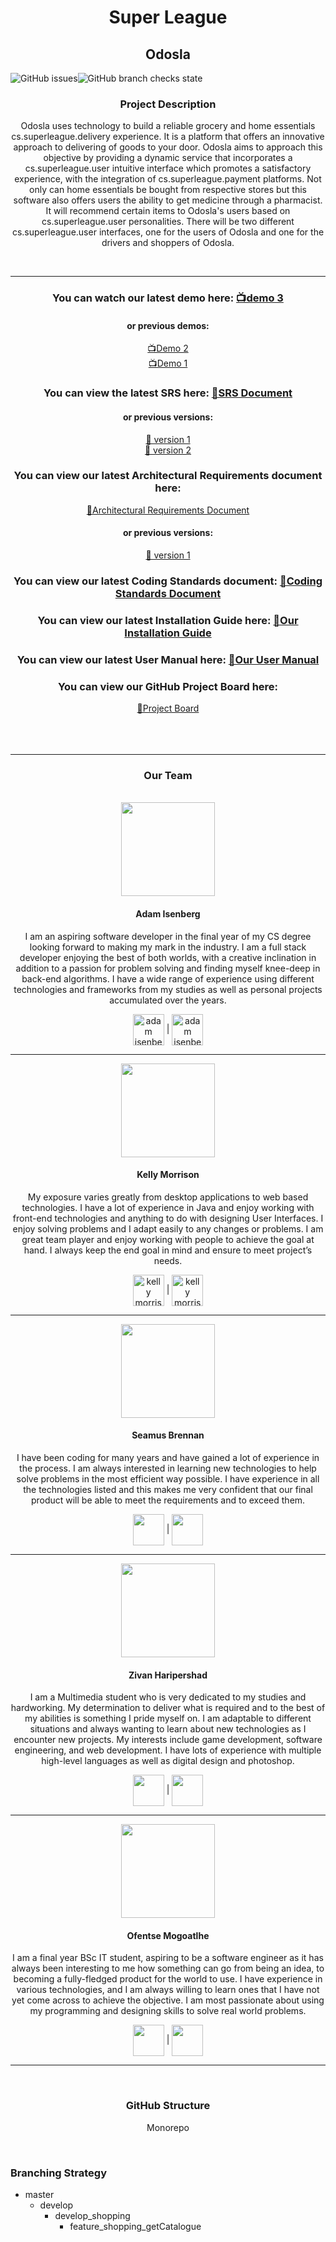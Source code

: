 <h1 align="center"> Super League </h1>
<h2 align="center"> Odosla </h2>
<img alt="GitHub issues" src="https://img.shields.io/github/issues/COS301-SE-2021/Odosla"><img alt="GitHub branch checks state" src="https://img.shields.io/github/checks-status/COS301-SE-2021/Odosla/master">
<h3 align="center" text-decoration="underline"> Project Description </h3>
<p align="center">Odosla uses technology to build a reliable grocery and home essentials cs.superleague.delivery experience. It is a platform that offers an innovative approach to delivering of goods to your door. Odosla aims to approach this objective by providing a dynamic service that incorporates a cs.superleague.user intuitive interface which promotes a satisfactory experience, with the integration of cs.superleague.payment platforms. Not only can home essentials be bought from respective stores but this software also offers users the ability to get medicine through a pharmacist. It will recommend certain items to Odosla's users based on cs.superleague.user personalities. There will be two different cs.superleague.user interfaces, one for the users of Odosla and one for the drivers and shoppers of Odosla.</p>
<br>

<div align="center">

 <hr>
 
<h3 align="center">You can watch our latest demo here: <a href="https://drive.google.com/file/d/1hjA8lwxxnqWCcqhJVelS3THr9C8SG152/view">📺demo 3</a></h3>
<h4 align="center">or previous demos: </h4>
<div align="center"><a href="https://youtu.be/XCzTA11hocs">📺Demo 2</a></div>
<div align="center"><a href="https://drive.google.com/file/d/1aXYEfV5T6ZS2eNX6-06WfX7_ZoTsxiF_/view">📺Demo 1</a></div>
 
 <h3 align="center"> You can view the latest SRS here: <a href="https://www.overleaf.com/read/pxkfskchnjbv" target="blank">📄SRS Document</a></h3>
 <h4 align="center">or previous versions: </h4>
<div align="center"><a href="https://www.overleaf.com/read/gmnfnhvhddnc" target="blank">📄 version 1</a></div>
<div align="center"><a href="https://www.overleaf.com/read/pqrmhjwhmbzy" target="blank">📄 version 2</a></div>
 
 <h3 align="center"> You can view our latest Architectural Requirements document here:</h3>
<div align="center"><a href="https://www.overleaf.com/read/kyfsrdyrkqhb" target="blank">📄Architectural Requirements Document</a></div>
<h4 align="center"> or previous versions: </h4>
<div align="center"><a href="https://www.overleaf.com/read/fjwbscnkpmkj" target="blank">📄 version 1 </a></div>

<h3 align="center"> You can view our latest Coding Standards document: <a href="https://www.overleaf.com/read/ryphbnjdrjnh" target="blank">📄Coding Standards Document</a></h3>
 
<h3 align="center"> You can view our latest Installation Guide here: <a href="https://www.overleaf.com/read/rscpstmggbtr" target="blank">📄Our Installation Guide</a></h3>
 
<h3 align="center"> You can view our latest User Manual here: <a href="https://www.overleaf.com/read/dyqcwrhvpcwj" target="blank">📄Our User Manual</a></h3>
 
<h3 align="center"> You can view our GitHub Project Board here:</h3>
<div align="center"><a href="https://github.com/COS301-SE-2021/Odosla/projects/2" target="blank">📅Project Board</a></div>
<br>

</div>
<br>
<br>

<hr>

<h3 align="center" text-decoration="underline"> Our Team</h3>
<br>

<div align="center">
<img src="https://media-exp1.licdn.com/dms/image/C4E03AQFZRZw7roKk_Q/profile-displayphoto-shrink_200_200/0/1626971252589?e=1635379200&v=beta&t=h_ZAn0b5Dj9J6WMIOueFeSAWTo3WP9wOXl2sPDbi7ks" height="150" border-radius="50%"></img>
</div>
<h4 align="center"> Adam Isenberg </h4>
<p align="center">I am an aspiring software developer in the final year of my CS degree looking forward to making my mark in the industry. I am a full stack developer enjoying the best of both worlds, with a creative inclination in addition to a passion for problem solving and finding myself knee-deep in back-end algorithms. I have a wide range of experience using different technologies and frameworks from my studies as well as personal projects accumulated over the years.  </p>

<div align="center"> <a href="https://github.com/Adam4920" target="blank"><img align="center" src="https://github.githubassets.com/images/modules/logos_page/GitHub-Mark.png" alt="adam isenberg" height="50" width="50" /></a> | <a href="https://www.linkedin.com/in/adam-isenberg/" target="blank"><img align="center" src="https://cdn4.iconfinder.com/data/icons/social-messaging-ui-color-shapes-2-free/128/social-linkedin-circle-512.png" alt="adam isenberg" height="50" width="50" /></a> </div>

<hr height="2">
<div align="center">
<img src="https://media-exp1.licdn.com/dms/image/C4D03AQEVrM6EYgZ9OA/profile-displayphoto-shrink_200_200/0/1621694142349?e=1635379200&v=beta&t=S-gAXHIw9MM7rs9nWpAYxwQegc42HpWWY_6Ca0_-_iI" height="150" border-radius="50%"></img>
</div>
<h4 align="center"> Kelly Morrison </h4>
<p align="center">My exposure varies greatly from desktop applications to web based technologies. I have a lot of experience in Java and enjoy working with front-end technologies and
anything to do with designing User Interfaces. I enjoy solving problems and I adapt easily to any changes or problems. I am great team player and enjoy working with
people to achieve the goal at hand. I always keep the end goal in mind and ensure to meet project’s needs.</p>

<div align="center"><a href="https://github.com/kelly-morr" align="center" target="blank"><img align="center" src="https://github.githubassets.com/images/modules/logos_page/GitHub-Mark.png" alt="kelly morrison" height="50" width="50" /></a> | <a href="https://www.linkedin.com/in/kelly-morrison-0a111a210/" target="blank"><img align="center" src="https://cdn4.iconfinder.com/data/icons/social-messaging-ui-color-shapes-2-free/128/social-linkedin-circle-512.png" alt="kelly morrison" height="50" width="50" /></a></div>

<hr height="2">

<div align="center">
<img src="https://media-exp1.licdn.com/dms/image/C5635AQHn1IQagKUOuQ/profile-framedphoto-shrink_200_200/0/1620256271448?e=1629802800&v=beta&t=ACj9KX67hqhHQKjXxI5t4rYYNyJ0wGUqkXry0uxXCxc" height="150" border-radius="50%"></img>
</div>
<h4 align="center"> Seamus Brennan </h4>
<p align="center">I have been coding for many years and have gained a lot of experience in the process. I am always interested in learning new technologies to help solve problems in the most efficient way possible. I have experience in all the technologies listed and this makes me very confident that our final product will be able to meet the requirements and to exceed them.</p>

<div align="center"><a href="https://github.com/Seamus-Brennan" align="center" target="blank"><img align="center" src="https://github.githubassets.com/images/modules/logos_page/GitHub-Mark.png"  height="50" width="50" /></a> | <a href="https://www.linkedin.com/in/s%C3%A9amus-brennan-b0357318a/" target="blank"><img align="center" src="https://cdn4.iconfinder.com/data/icons/social-messaging-ui-color-shapes-2-free/128/social-linkedin-circle-512.png" height="50" width="50" /></a></div>
<hr height="2">

<div align="center">
<img src="https://media-exp1.licdn.com/dms/image/C5603AQHtIazyivbLig/profile-displayphoto-shrink_200_200/0/1621472357683?e=1635379200&v=beta&t=gKfVRmWTc_CPCA8TPGAZfrp9jfjvXEwNKzywE_d9uLY" height="150" border-radius="50%"></img>
</div>
<h4 align="center"> Zivan Haripershad </h4>
<p align="center">I am a Multimedia student who is very dedicated to my studies and hardworking. My determination to deliver what is required and to the best of my abilities is
something I pride myself on. I am adaptable to different situations and always wanting to learn about new technologies as I encounter new projects. My interests include game development, software engineering, and web development. I have lots of experience with multiple high-level languages as well as digital design and
photoshop.</p>

<div align="center"><a href="https://github.com/ZivanHaripershad" align="center" target="blank"><img align="center" src="https://github.githubassets.com/images/modules/logos_page/GitHub-Mark.png"  height="50" width="50" /></a> | <a href="https://www.linkedin.com/in/zivan-haripershad-4368061b2/" target="blank"><img align="center" src="https://cdn4.iconfinder.com/data/icons/social-messaging-ui-color-shapes-2-free/128/social-linkedin-circle-512.png" height="50" width="50" /></a></div>
<hr height="2">

<div align="center">
<img src="https://media-exp1.licdn.com/dms/image/C5603AQHeYjm3Iamx7Q/profile-displayphoto-shrink_200_200/0/1574435254531?e=1635379200&v=beta&t=GWYoUBL3jWG6OLsyCuc4Q7hPx4Yu0hhOmQSIjIqGv6A" height="150" border-radius="50%"></img>
</div>
<h4 align="center"> Ofentse Mogoatlhe </h4>
<p align="center">I am a final year BSc IT student, aspiring to be a software engineer as it has always been interesting to me how something can go from being an idea, to becoming a fully-fledged product for the world to use. I have experience in various technologies, and I am always willing to learn ones that I have not yet come across
to achieve the objective. I am most passionate about using my programming and designing skills to solve real world problems. </p>

<div align="center"><a href="https://github.com/mogoatlhe" align="center" target="blank"><img align="center" src="https://github.githubassets.com/images/modules/logos_page/GitHub-Mark.png"  height="50" width="50" /></a> | <a href="https://www.linkedin.com/in/moeketsi-mogoatlhe-6b7807194/" target="blank"><img align="center" src="https://cdn4.iconfinder.com/data/icons/social-messaging-ui-color-shapes-2-free/128/social-linkedin-circle-512.png" height="50" width="50" /></a></div>
<hr>
<br>
<h3 align="center" text-decoration="underline"> GitHub Structure</h3>
<p align="center">Monorepo</p>


<br>
<h3 align="left" text-decoration="underline"> Branching Strategy</h3>

<ul>
  <li>master
   <ul>
    <li>develop
      <ul>
       <li>develop_shopping
        <ul>
         <li>feature_shopping_getCatalogue</li>
         </ul>
       </li>
     </ul>
   </li>
  </ul>
 </li>
</ul>
<br>
